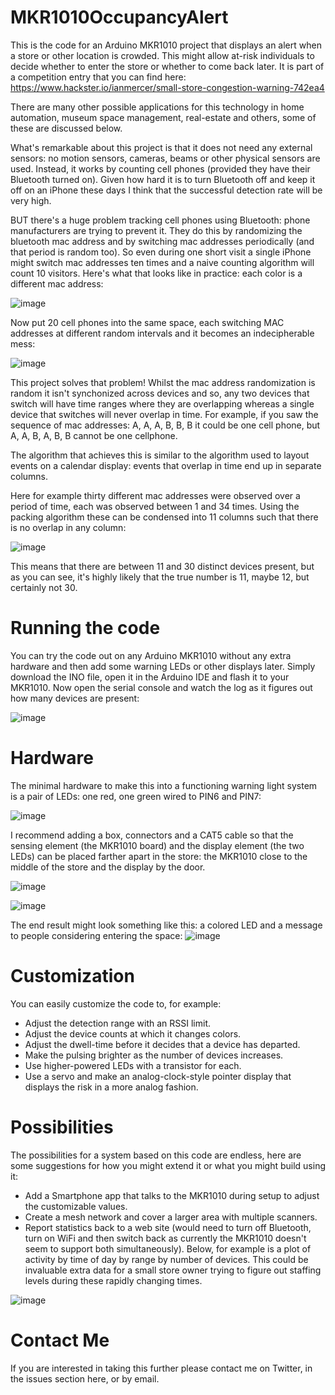 # MKR1010OccupancyAlert

This is the code for an Arduino MKR1010 project that displays an alert when a store or other location is crowded. This might allow at-risk individuals
to decide whether to enter the store or whether to come back later. It is part of a competition entry that you can find here: https://www.hackster.io/ianmercer/small-store-congestion-warning-742ea4

There are many other possible applications for this technology in home automation, museum space management, real-estate and others, some of these are discussed below.

What's remarkable about this project is that it does not need any external sensors: no motion sensors, cameras, beams or other physical sensors are used. Instead, it works by counting cell phones (provided they have their Bluetooth turned on). Given how hard it is to turn Bluetooth off and keep it off on an iPhone these days I think that the successful detection rate will be very high.

BUT there's a huge problem tracking cell phones using Bluetooth: phone manufacturers are trying to prevent it. They do this by randomizing the bluetooth mac address and by switching mac addresses periodically (and that period is random too). So even during one short visit a single iPhone might switch mac addresses ten times and a naive counting algorithm will count 10 visitors. Here's what that looks like in practice: each color is a different mac address:

![image](https://user-images.githubusercontent.com/347540/88349052-e17ec900-cd03-11ea-8544-eead1d5741e5.png)

Now put 20 cell phones into the same space, each switching MAC addresses at different random intervals and it becomes an indecipherable mess:

![image](https://user-images.githubusercontent.com/347540/88349062-e5aae680-cd03-11ea-97b1-b0fbfc39ba22.png)

This project solves that problem! Whilst the mac address randomization is random it isn't synchonized across devices and so, any two devices that switch will have time ranges where they are overlapping whereas a single device that switches will never overlap in time. For example, if you saw the sequence of mac addresses: A, A, A, B, B, B it could be one cell phone, but A, A, B, A, B, B cannot be one cellphone.

The algorithm that achieves this is similar to the algorithm used to layout events on a calendar display: events that overlap in time end up in separate columns.

Here for example thirty different mac addresses were observed over a period of time, each was observed between 1 and 34 times. Using the packing algorithm these can be condensed into 11 columns such that there is no overlap in any column:

![image](https://user-images.githubusercontent.com/347540/88349046-dcba1500-cd03-11ea-865f-9e657a719214.png)

This means that there are between 11 and 30 distinct devices present, but as you can see, it's highly likely that the true number is 11, maybe 12, but certainly not 30.

# Running the code
You can try the code out on any Arduino MKR1010 without any extra hardware and then add some warning LEDs or other displays later. Simply download the INO file, open it in the Arduino IDE and flash it to your MKR1010. Now open the serial console and watch the log as it figures out how many devices are present:

![image](https://user-images.githubusercontent.com/347540/88352812-f82b1d00-cd0f-11ea-908b-6f0d4d9bd06e.png)

# Hardware
The minimal hardware to make this into a functioning warning light system is a pair of LEDs: one red, one green wired to PIN6 and PIN7:

![image](https://user-images.githubusercontent.com/347540/88349011-c9a74500-cd03-11ea-8a05-90814e02eb4e.png)

I recommend adding a box, connectors and a CAT5 cable so that the sensing element (the MKR1010 board) and the display element (the two LEDs) can be placed farther apart in the store: the MKR1010 close to the middle of the store and the display by the door.

![image](https://user-images.githubusercontent.com/347540/88349068-e9d70400-cd03-11ea-849d-dcf66f0d771c.png)

![image](https://user-images.githubusercontent.com/347540/88349083-f196a880-cd03-11ea-9625-8e37544b276f.png)

The end result might look something like this: a colored LED and a message to people considering entering the space:
![image](https://user-images.githubusercontent.com/347540/88349033-d4fa7080-cd03-11ea-8b79-79eb35d8a785.png)

# Customization
You can easily customize the code to, for example:
* Adjust the detection range with an RSSI limit.
* Adjust the device counts at which it changes colors.
* Adjust the dwell-time before it decides that a device has departed.
* Make the pulsing brighter as the number of devices increases.
* Use higher-powered LEDs with a transistor for each.
* Use a servo and make an analog-clock-style pointer display that displays the risk in a more analog fashion.

# Possibilities
The possibilities for a system based on this code are endless, here are some suggestions for how you might extend it or what you might build using it:

* Add a Smartphone app that talks to the MKR1010 during setup to adjust the customizable values.
* Create a mesh network and cover a larger area with multiple scanners.
* Report statistics back to a web site (would need to turn off Bluetooth, turn on WiFi and then switch back as currently the MKR1010 doesn't seem to support both simultaneously). Below, for example is a plot of activity by time of day by range by number of devices. This could be invaluable extra data for a small store owner trying to figure out staffing levels during these rapidly changing times.

![image](https://user-images.githubusercontent.com/347540/88349088-f8252000-cd03-11ea-92b2-26c02d5b8f8d.png)


# Contact Me
If you are interested in taking this further please contact me on Twitter, in the issues section here, or by email.

